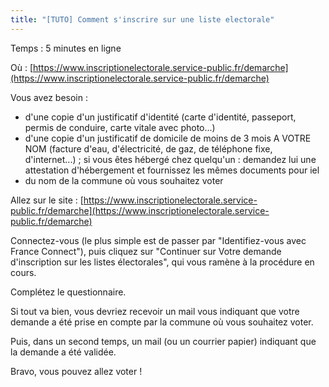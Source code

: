 ```yaml
---
title: "[TUTO] Comment s'inscrire sur une liste electorale"
---
```

Temps : 5 minutes en ligne

Où : [https://www.inscriptionelectorale.service-public.fr/demarche](https://www.inscriptionelectorale.service-public.fr/demarche)

Vous avez besoin : 
- d'une copie d'un justificatif d'identité (carte d'identité, passeport, permis de conduire, carte vitale avec photo...)
- d'une copie d'un justificatif de domicile de moins de 3 mois A VOTRE NOM (facture d'eau, d'électricité, de gaz, de téléphone fixe, d'internet...) ; si vous êtes hébergé chez quelqu'un : demandez lui une attestation d'hébergement et fournissez les mêmes documents pour iel
- du nom de la commune où vous souhaitez voter

Allez sur le site : [https://www.inscriptionelectorale.service-public.fr/demarche](https://www.inscriptionelectorale.service-public.fr/demarche)

Connectez-vous (le plus simple est de passer par "Identifiez-vous avec France Connect"), puis cliquez sur "Continuer sur Votre demande d'inscription sur les listes électorales", qui vous ramène à la procédure en cours.

Complétez le questionnaire. 

Si tout va bien, vous devriez recevoir un mail vous indiquant que votre demande a été prise en compte par la commune où vous souhaitez voter.

Puis, dans un second temps, un mail (ou un courrier papier) indiquant que la demande a été validée. 

Bravo, vous pouvez allez voter !